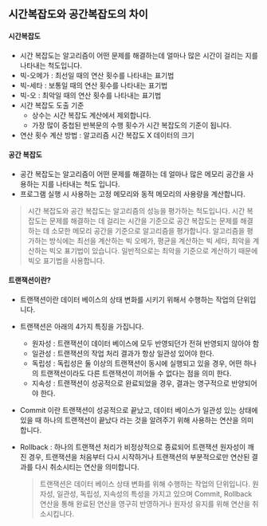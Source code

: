 ## 시간복잡도와 공간복잡도의 차이
#### 시간복잡도
- 시간 복잡도는 알고리즘이 어떤 문제를 해결하는데 얼마나 많은 시간이 걸리는 지를 나타내는 척도입니다. 
- 빅-오메가 : 최선일 때의 연산 횟수를 나타내는 표기법
- 빅-세타 : 보통일 때의 연산 횟수를 나타내는 표기법
- 빅-오 : 최악일 때의 연산 횟수를 나타내는 표기법
- 시간 복잡도 도출 기준
  - 상수는 시간 복잡도 계산에서 제외합니다.
  - 가장 많이 중첩된 반복문의 수행 횟수가 시간 복잡도의 기준이 됩니다.
- 연산 횟수 계산 방법 : 알고리즘 시간 복잡도 X 데이터의 크기

#### 공간 복잡도
- 공간 복잡도는 알고리즘이 어떤 문제를 해결하는 데 얼마나 많은 메모리 공간을 사용하는 지를 나타내는 척도 입니다.
- 프로그램 실행 시 사용하는 고정 메모리와 동적 메모리의 사용량을 계산합니다.

> 시간 복잡도와 공간 복잡도는 알고리즘의 성능을 평가하는 척도입니다. 시간 복잡도는 문제를 해결하는 데 걸리는 시간을 기준으로 공간 복잡도는 문제를 해결하는 데 소모한 메모리 공간을 기준으로 알고리즘을 평가합니다. 알고리즘을 평가하는 방식에는 최선을 계산하는 빅 오메가, 평균을 계산하는 빅 세타,
최악을 계산하는 빅오 표기법이 있습니다. 일반적으로는 최악을 기준으로 계산하기 때문에 빅오 표기법을 사용합니다. 

#### 트랜잭션이란?
- 트랜잭션이란 데이터 베이스의 상태 변화를 시키기 위해서 수행하는 작업의 단위입니다.
- 트랜잭션은 아래의 4가지 특징을 가집니다.
  - 원자성 : 트랜잭션이 데이터 베이스에 모두 반영되던가 전혀 반영되지 않아야 함
  - 일관성 : 트랜잭션의 작업 처리 결과가 항상 일관성 있어야 한다.
  - 독립성 : 독립성은 둘 이상의 트랜잭션이 동시에 실행되고 있을 경우, 어떤 하나의 트랜잭션이라도 다른 트랜잭션이 끼어들 수 없다는 점을 의미 한다.
  - 지속성 : 트랜잭션이 성공적으로 완료되었을 경우, 결과는 영구적으로 반양되어야 한다.
- Commit 이란 트랜잭션이 성공적으로 끝났고, 데이터 베이스가 일관성 있는 상태에 있을 때 하나의 트랜잭션이 끝났다 라는 것을 알려주기 위해 사용하는 연산을 의미합니다.
- Rollback :  하나의 트랜잭션 처리가 비정상적으로 죵료되어 트랜잭션 원자성이 깨진 경우, 트랜잭션을 처음부터 다시 시작하거나 트랜잭션의 부분적으로만 연산된 결과를 다시 취소시티는 연산을 의미합니다.

  > 트랜잭션은 데이터 베이스 상태 변화를 위해 수행하는 작업의 단위입니다. 원자성, 일관성, 독립성, 지속성의 특성을 가지고 있으며 Commit, Rollback 연산을 통해 완료된 연산을 영구히 반영하거나 원자성 유지를 위해 연산을 취소시킵니다.
